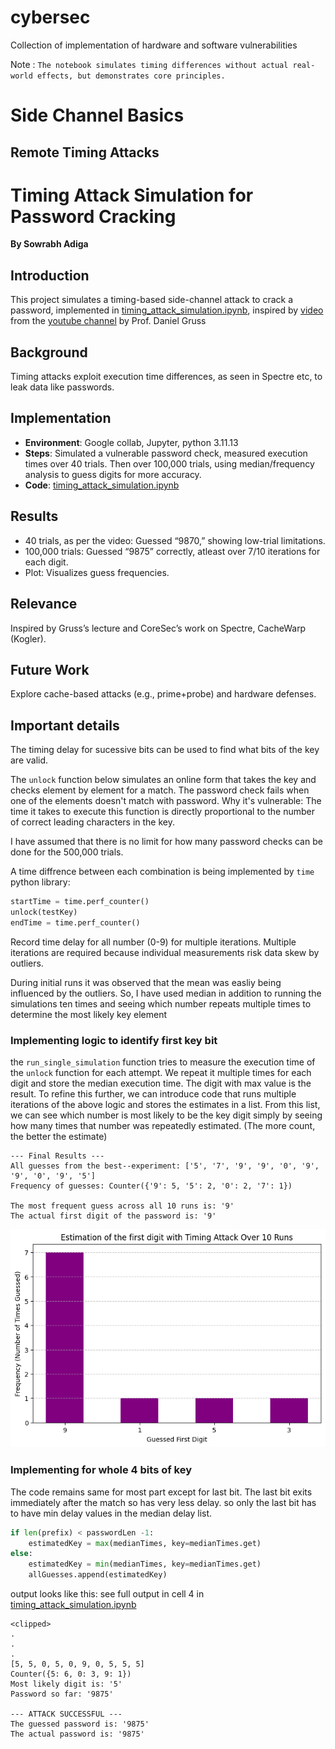 # cybersec
Collection of implementation of hardware and software vulnerabilities 



Note : `The notebook simulates timing differences without actual real-world effects, but demonstrates core principles.`

# Side Channel Basics

## Remote Timing Attacks

# Timing Attack Simulation for Password Cracking
**By Sowrabh Adiga**  

## Introduction
This project simulates a timing-based side-channel attack to crack a password, implemented in [timing_attack_simulation.ipynb](https://github.com/sowrabh-adiga/cybersec/blob/main/timing_attack_simulation.ipynb), inspired by [video](https://youtu.be/V4E_0N_PvW8?si=66t5n3IhERz9fXCB) from the [youtube channel](https://www.youtube.com/@SideChannelSecurity) by Prof. Daniel Gruss

## Background
Timing attacks exploit execution time differences, as seen in Spectre etc, to leak data like passwords.

## Implementation
- **Environment**: Google collab, Jupyter, python 3.11.13
- **Steps**: Simulated a vulnerable password check, measured execution times over 40 trials. Then over 100,000 trials, using median/frequency analysis to guess digits for more accuracy.
- **Code**: [timing_attack_simulation.ipynb](https://github.com/sowrabh-adiga/cybersec/blob/main/timing_attack_simulation.ipynb)

## Results
- 40 trials, as per the video: Guessed “9870,” showing low-trial limitations.
- 100,000 trials: Guessed “9875” correctly, atleast over 7/10 iterations for each digit.
- Plot: Visualizes guess frequencies.

## Relevance
Inspired by Gruss’s lecture and CoreSec’s work on Spectre, CacheWarp (Kogler).

## Future Work
Explore cache-based attacks (e.g., prime+probe) and hardware defenses.

## Important details

The timing delay for sucessive bits can be used to find what bits of the key are valid.

The `unlock` function below simulates an online form that takes the key and checks element by element for a match. The password check fails when one of the elements doesn't match with password.
Why it's vulnerable: The time it takes to execute this function is directly proportional to the number of correct leading characters in the key.

I have assumed that there is no limit for how many password checks can be done for the  500,000 trials.

A time diffrence between each combination is being implemented by `time` python library:
```python
startTime = time.perf_counter()
unlock(testKey)
endTime = time.perf_counter()
```
Record time delay for all number (0-9) for multiple iterations. Multiple iterations are required because individual measurements risk data skew by outliers.

During initial runs it was observed that the mean was easliy being influenced by the outliers. So, I have used median in addition to running the simulations ten times and seeing which number repeats multiple times to determine the most likely key element

### Implementing logic to identify first key bit
the `run_single_simulation` function tries to measure the execution time of the `unlock` function for each attempt. We repeat it multiple times for each digit and store the median execution time.
The digit with max value is the result. To refine this further, we can introduce code that runs multiple iterations of the above logic and stores the estimates in a list. From this list, we can see which number is most likely to be the key digit simply by seeing how many times that number was  repeatedly estimated. (The more count, the better the estimate) 
```output
--- Final Results ---
All guesses from the best--experiment: ['5', '7', '9', '9', '0', '9', '9', '0', '9', '5']
Frequency of guesses: Counter({'9': 5, '5': 2, '0': 2, '7': 1})

The most frequent guess across all 10 runs is: '9'
The actual first digit of the password is: '9'
```
![](https://github.com/sowrabh-adiga/cybersec/blob/main/files/download%20(1).png)

### Implementing for whole 4 bits of key 
The code remains same for most part except for last bit. The last bit exits immediately after the match so has very less delay. so only the last bit has to have min delay values in the median delay list.
```python
if len(prefix) < passwordLen -1:
    estimatedKey = max(medianTimes, key=medianTimes.get)
else:
    estimatedKey = min(medianTimes, key=medianTimes.get)
    allGuesses.append(estimatedKey)
```

output looks like this:
see full output in cell 4 in [timing_attack_simulation.ipynb](https://github.com/sowrabh-adiga/cybersec/blob/main/timing_attack_simulation.ipynb)
```output
<clipped>
.
.
.
[5, 5, 0, 5, 0, 9, 0, 5, 5, 5]
Counter({5: 6, 0: 3, 9: 1})
Most likely digit is: '5'
Password so far: '9875'

--- ATTACK SUCCESSFUL ---
The guessed password is: '9875'
The actual password is: '9875'
```



